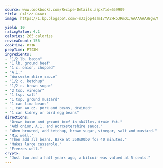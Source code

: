 ```yaml
---
source: www.cookbooks.com/Recipe-Details.aspx?id=569909
title: Calico Beans
image: https://1.bp.blogspot.com/-mJIjop4samI/YA2HxoJRmOI/AAAAAAAABgw/9Q6cN5purxQQ0M3111-VxRXtHYk4x987wCLcBGAsYHQ/s320/19.png

yield: 10
ratingValue: 4.2
calories: 265 calories
reviewCount: 156
cookTime: PT1H
prepTime: PT43M
ingredients:
- "1/2 lb. bacon"
- "1 lb. ground beef"
- "1 c. onion, chopped"
- "A.1."
- "Worcestershire sauce"
- "1/2 c. ketchup"
- "1/2 c. brown sugar"
- "2 tsp. vinegar"
- "1 tsp. salt"
- "1 tsp. ground mustard"
- "1 can lima beans"
- "1 can 40 oz. pork and beans, drained"
- "1 can kidney or bird egg beans"
directions:
- "Brown bacon and ground beef in skillet, drain fat."
- "Add onion, A.1. and Worcestershire sauce."
- "When browned, add ketchup, brown sugar, vinegar, salt and mustard."
- "Mix well."
- "Then add all beans. Bake at 350u00b0 for 40 minutes."
- "Makes large casserole."
- "Freezes well."
crypto:
- "Just two and a half years ago, a bitcoin was valued at 5 cents."
---
```

